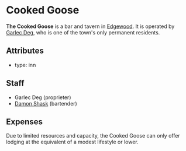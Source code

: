 # Cooked Goose

**The Cooked Goose** is a bar and tavern in [Edgewood](edgewood.md). It is operated by [Garlec Deg](../citizenry/garlec-deg.md), who is one of the town's only permanent residents.

## Attributes

- type: inn

## Staff

- Garlec Deg (proprieter)
- [Damon Shask](../citizenry/damon-shask.md) (bartender)

## Expenses

Due to limited resources and capacity, the Cooked Goose can only offer lodging at the equivalent of a modest lifestyle or lower.
